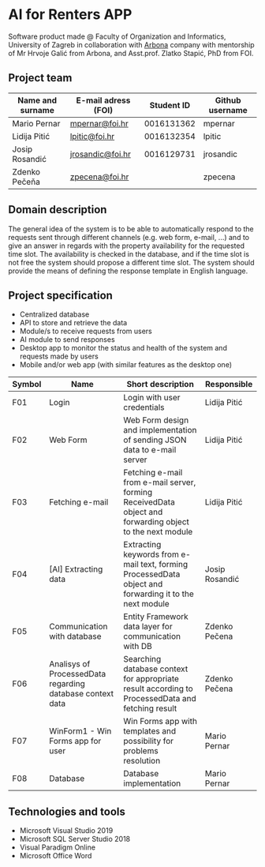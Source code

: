 # AI for Renters APP
Software product made @ Faculty of Organization and Informatics, University of Zagreb in collaboration with [Arbona](https://www.arbona.hr) company with mentorship of Mr Hrvoje Galić from Arbona, and Asst.prof. Zlatko Stapić, PhD from FOI.


## Project team

Name and surname | E-mail adress (FOI) | Student ID | Github username
------------     | ------------------- | -----      | ---------------------
Mario Pernar     |    mpernar@foi.hr   | 0016131362 | mpernar
Lidija Pitić     |    lpitic@foi.hr    | 0016132354 | lpitic
Josip Rosandić   |    jrosandic@foi.hr | 0016129731 | jrosandic
Zdenko Pečeňa    |     zpecena@foi.hr  |            | zpecena

## Domain description
The general idea of the system is to be able to automatically respond to the requests sent through different channels (e.g. web form, e-mail, ...) and to give an answer in regards with the property availability for the requested time slot. The availability is checked in the database, and if the time slot is not free the system should propose a different time slot. The system should provide the means of defining the response template in English language.

## Project specification
* Centralized database
* API to store and retrieve the data
* Module/s to receive requests from users
* AI module to send responses
* Desktop app to monitor the status and health of the system and requests made by users
* Mobile and/or web app (with similar features as the desktop one)



Symbol | Name | Short description | Responsible 
------ | ----- | -----------| -------------------
F01    | Login   | Login with user credentials| Lidija Pitić
F02    | Web Form | Web Form design and implementation of sending JSON data to e-mail server | Lidija Pitić
F03    | Fetching e-mail | Fetching e-mail from e-mail server, forming ReceivedData object and forwarding object to the next module | Lidija Pitić
F04    | [AI] Extracting data | Extracting keywords from e-mail text, forming ProcessedData object and forwarding it to the next module | Josip Rosandić
F05    | Communication with database | Entity Framework data layer for communication with DB | Zdenko Pečena
F06    | Analisys of ProcessedData regarding database context data  | Searching database context for appropriate result according to ProcessedData and fetching result | Zdenko Pečena
F07    | WinForm1 - Win Forms app for user | Win Forms app with templates and possibility for problems resolution | Mario Pernar
F08    | Database | Database implementation | Mario Pernar

## Technologies and tools
* Microsoft Visual Studio 2019
* Microsoft SQL Server Studio 2018
* Visual Paradigm Online
* Microsoft Office Word 
